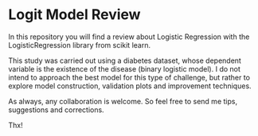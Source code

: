 # Logit Model Review

In this repository you will find a review about Logistic Regression with the LogisticRegression library from scikit learn.

This study was carried out using a diabetes dataset, whose dependent variable is the existence of the disease (binary logistic model). I do not intend to approach the best model for this type of challenge, but rather to explore model construction, validation plots and improvement techniques.

As always, any collaboration is welcome. So feel free to send me tips, suggestions and corrections.

Thx!
